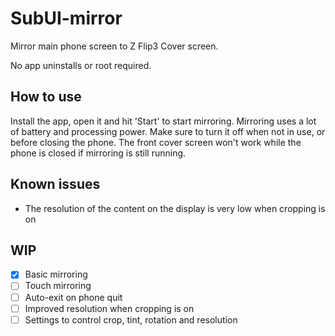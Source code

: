 # SubUI-mirror
Mirror main phone screen to Z Flip3 Cover screen.

No app uninstalls or root required.

## How to use
Install the app, open it and hit 'Start' to start mirroring. 
Mirroring uses a lot of battery and processing power. 
Make sure to turn it off when not in use, or before closing the phone.
The front cover screen won't work while the phone is closed if mirroring is still running.

## Known issues
- The resolution of the content on the display is very low when cropping is on

## WIP
- [x] Basic mirroring
- [ ] Touch mirroring
- [ ] Auto-exit on phone quit
- [ ] Improved resolution when cropping is on
- [ ] Settings to control crop, tint, rotation and resolution
